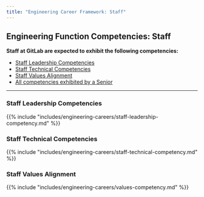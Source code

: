 ```yaml
---
title: "Engineering Career Framework: Staff"
---
```


## Engineering Function Competencies: Staff

**Staff at GitLab are expected to exhibit the following competencies:**

- [Staff Leadership Competencies](#staff-leadership-competencies)
- [Staff Technical Competencies](#staff-technical-competencies)
- [Staff Values Alignment](#staff-values-alignment)
- [All competencies exhibited by a Senior](/handbook/engineering/careers/matrix/senior/)

---

### Staff Leadership Competencies

{{% include "includes/engineering-careers/staff-leadership-competency.md" %}}

### Staff Technical Competencies

{{% include "includes/engineering-careers/staff-technical-competency.md" %}}

### Staff Values Alignment

{{% include "includes/engineering-careers/values-competency.md" %}}
